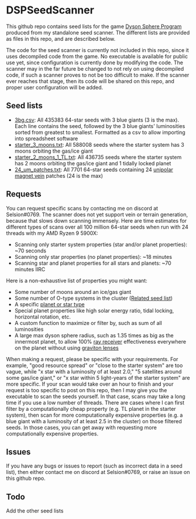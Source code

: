 ﻿
# DSPSeedScanner
This github repo contains seed lists for the game [Dyson Sphere Program](https://store.steampowered.com/app/1366540/Dyson_Sphere_Program/) produced from my standalone seed scanner. The different lists are provided as files in this repo, and are described below.

The code for the seed scanner is currently not included in this repo, since it uses decompiled code from the game. No executable is available for public use yet, since configuration is currently done by modifying the code. The scanner may in the far future be changed to not rely on using decompiled code, if such a scanner proves to not be too difficult to make. If the scanner ever reaches that stage, then its code will be shared on this repo, and proper user configuration will be added.

## Seed lists
- [3bg.csv](https://github.com/Selsion/DSPSeedScanner/blob/main/seed_lists/3bg.csv): All 435383 64-star seeds with 3 blue giants (3 is the max). Each line contains the seed, followed by the 3 blue giants' luminosities sorted from greatest to smallest. Formatted as a csv to allow importing into spreadsheet software
- [starter_3_moons.txt](https://github.com/Selsion/DSPSeedScanner/blob/main/seed_lists/starter_3_moons.txt): All 588008 seeds where the starter system has 3 moons orbiting the gas/ice giant
- [starter_2_moons_1_TL.txt](https://github.com/Selsion/DSPSeedScanner/blob/main/seed_lists/starter_2_moons_1_TL.txt): All 436735 seeds where the starter system has 2 moons orbiting the gas/ice giant and 1 tidally locked planet
- [24_um_patches.txt](https://github.com/Selsion/DSPSeedScanner/blob/main/seed_lists/24_um_patches.txt): All 7701 64-star seeds containing 24 [unipolar magnet vein](https://dsp-wiki.com/Unipolar_Magnet_Vein) patches (24 is the max)

## Requests
You can request specific scans by contacting me on discord at Selsion#0769. The scanner does not yet support vein or terrain generation, because that slows down scanning immensely. Here are time estimates for different types of scans over all 100 million 64-star seeds when run with 24 threads with my AMD Ryzen 9 5900X:

- Scanning only starter system properties (star and/or planet properties): ~70 seconds
- Scanning only star properties (no planet properties): ~18 minutes
- Scanning star and planet properties for all stars and planets: ~70 minutes IIRC

Here is a non-exhaustive list of properties you might want:

- Some number of moons around an ice/gas giant
- Some number of O-type systems in the cluster ([Related seed list](https://dsp-wiki.com/Starting_Seeds#Maximum_O-Type_Stars))
- A specific [planet or star type](https://dsp-wiki.com/Stars_and_planets)
- Special planet properties like high solar energy ratio, tidal locking, horizontal rotation, etc.
- A custom function to maximize or filter by, such as sum of all luminosities
- A large max dyson sphere radius, such as 1.35 times as big as the innermost planet, to allow 100% [ray receiver](https://dsp-wiki.com/Ray_Receiver) effectiveness everywhere on the planet without using [graviton lenses](https://dsp-wiki.com/Graviton_Lens)

When making a request, please be specific with your requirements. For example, "good resource spread" or "close to the starter system" are too vague, while "x star with a luminosity of at least 2.0,"  "5 satellites around some gas/ice giant," or "x star within 5 light-years of the starter system" are more specific. If your scan would take over an hour to finish and your request is too specific to post on this repo, then I may give you the executable to scan the seeds yourself. In that case, scans may take a long time if you use a low number of threads. There are cases where I can first filter by a computationally cheap property (e.g. TL planet in the starter system), then scan for more computationally expensive properties (e.g. a blue giant with a luminosity of at least 2.5 in the cluster) on those filtered seeds. In those cases, you can get away with requesting more computationally expensive properties.

## Issues
If you have any bugs or issues to report (such as incorrect data in a seed list), then either contact me on discord at Selsion#0769, or raise an issue on this github repo.

## Todo
Add the other seed lists
